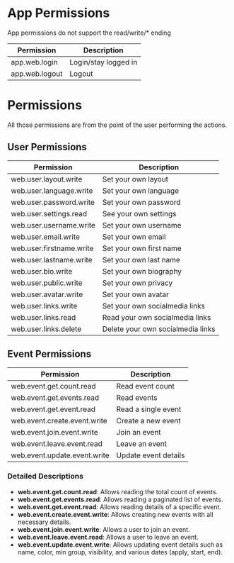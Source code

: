 # App Permissions
App permissions do not support the read/write/* ending

| Permission                       | Description                                  |
|----------------------------------|----------------------------------------------|
| app.web.login                    | Login/stay logged in                         |
| app.web.logout                   | Logout                                       |

# Permissions
All those permissions are from the point of the user performing the actions.
## User Permissions

| Permission                       | Description                                  |
|----------------------------------|----------------------------------------------|
| web.user.layout.write            | Set your own layout                          |
| web.user.language.write          | Set your own language                        |
| web.user.password.write          | Set your own password                        |
| web.user.settings.read           | See your own settings                        |
| web.user.username.write          | Set your own username                        |
| web.user.email.write             | Set your own email                           |
| web.user.firstname.write         | Set your own first name                      |
| web.user.lastname.write          | Set your own last name                       |
| web.user.bio.write               | Set your own biography                       |
| web.user.public.write            | Set your own privacy                         |
| web.user.avatar.write            | Set your own avatar                          |
| web.user.links.write             | Set your own socialmedia links               |
| web.user.links.read              | Read your own socialmedia links              |
| web.user.links.delete            | Delete your own socialmedia links            |

## Event Permissions

| Permission                       | Description                                  |
|----------------------------------|----------------------------------------------|
| web.event.get.count.read         | Read event count                             |
| web.event.get.events.read        | Read events                                  |
| web.event.get.event.read         | Read a single event                          |
| web.event.create.event.write     | Create a new event                           |
| web.event.join.event.write       | Join an event                                |
| web.event.leave.event.read       | Leave an event                               |
| web.event.update.event.write     | Update event details                         |

### Detailed Descriptions

- **web.event.get.count.read**: Allows reading the total count of events.
- **web.event.get.events.read**: Allows reading a paginated list of events.
- **web.event.get.event.read**: Allows reading details of a specific event.
- **web.event.create.event.write**: Allows creating new events with all necessary details.
- **web.event.join.event.write**: Allows a user to join an event.
- **web.event.leave.event.read**: Allows a user to leave an event.
- **web.event.update.event.write**: Allows updating event details such as name, color, min group, visibility, and various dates (apply, start, end).
